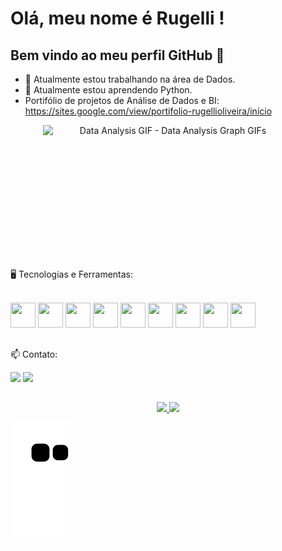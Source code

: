 # Olá, meu nome é Rugelli ! 
## Bem vindo ao meu perfil GitHub 👋

- 🔭 Atualmente estou trabalhando na área de Dados.
- 🌱 Atualmente estou aprendendo Python.
- Portifólio de projetos de Análise de Dados e BI:  https://sites.google.com/view/portifolio-rugellioliveira/início

<p align="center" dir="auto">
  <img src="https://media.tenor.com/lvLaG5hPCncAAAAd/data-analysis.gif" width="400" height="200" alt="Data Analysis GIF - Data Analysis Graph GIFs" style="max-width: 100%; display: inline-block;" data-target="animated-image.originalImage">
</p>

##
🖥️ Tecnologias e Ferramentas:

<br><img src="https://cdn.jsdelivr.net/gh/devicons/devicon/icons/html5/html5-plain-wordmark.svg" width="40" height="40"/>
<img src="https://cdn.jsdelivr.net/gh/devicons/devicon/icons/java/java-original-wordmark.svg" width="40" height="40"/>
<img src="https://cdn.jsdelivr.net/gh/devicons/devicon/icons/postgresql/postgresql-plain-wordmark.svg" width="40" height="40"/>
<img src="https://cdn.jsdelivr.net/gh/devicons/devicon/icons/python/python-original-wordmark.svg" width="40" height="40"/>
<img src="https://cdn.jsdelivr.net/gh/devicons/devicon@latest/icons/django/django-plain.svg" width="40" height="40"/>
<img src="https://cdn.jsdelivr.net/gh/devicons/devicon/icons/pandas/pandas-original-wordmark.svg" width="40" height="40"/>
<img src="https://cdn.jsdelivr.net/gh/devicons/devicon@latest/icons/numpy/numpy-original-wordmark.svg" width="40" height="40"/>
<img src="https://logowik.com/content/uploads/images/apache-superset6810.logowik.com.webp" width="40" height="40"/>
<img src="https://seekvectorlogo.com/wp-content/uploads/2022/02/power-bi-vector-logo-2022.png" width="40" height="40"/>
##
📫 Contato:

<div>
  <a href = "mailto:rugelli.oliveira@gmail.com"><img src="https://img.shields.io/badge/Gmail-D14836?style=for-the-badge&logo=gmail&logoColor=white" target="_blank"></a>
  <a href="https://www.linkedin.com/in/rugelli-oliveira" target="_blank"><img src="https://img.shields.io/badge/-LinkedIn-%230077B5?style=for-the-badge&logo=linkedin&logoColor=white" target="_blank"></a>   
</div>

##
<p align="center" dir="auto">
  <a href="https://github.com/rugellioliveira">
  <img height="180em" src="https://github-readme-stats.vercel.app/api?username=rugellioliveira&show_icons=true&theme=dracula&include_all_commits=true&count_private=true"/>
  <img height="180em" src="https://github-readme-stats.vercel.app/api/top-langs/?username=rugellioliveira&layout=compact&langs_count=7&theme=dracula"/>

![Snake animation](https://github.com/rugellioliveira/rugellioliveira/blob/output/github-contribution-grid-snake.svg)
</p>





